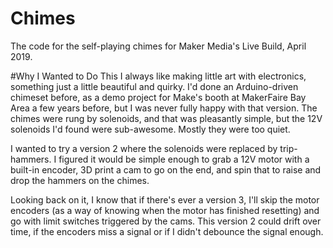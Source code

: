 # Chimes 
The code for the self-playing chimes for Maker Media's Live Build, April 2019.

#Why I Wanted to Do This
I always like making little art with electronics, something just a little beautiful and quirky. I'd done an Arduino-driven chimeset before, as a demo project for Make's booth at MakerFaire Bay Area a few years before, but I was never fully happy with that version. The chimes were rung by solenoids, and that was pleasantly simple, but the 12V solenoids I'd found were sub-awesome. Mostly they were too quiet. 

I wanted to try a version 2 where the solenoids were replaced by trip-hammers. I figured it would be simple enough to grab a 12V motor with a built-in encoder, 3D print a cam to go on the end, and spin that to raise and drop the hammers on the chimes. 

Looking back on it, I know that if there's ever a version 3, I'll skip the motor encoders (as a way of knowing when the motor has finished resetting) and go with limit switches triggered by the cams. This version 2 could drift over time, if the encoders miss a signal or if I didn't debounce the signal enough.
